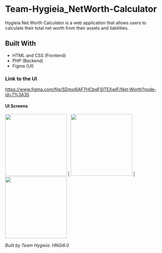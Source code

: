 # Team-Hygieia_NetWorth-Calculator
Hygieia Net Worth Calculator is a web application that allows users to calculate their total net worth from their assets and liabilities.

## Built With
* HTML and CSS (Frontend)
* PHP (Backend)
* Figma (UI)

### Link to the UI
https://www.figma.com/file/SDmxl6AF7HCbqFSlTEXwlF/Net-Worth?node-id=7%3A35

#### UI Screens
<img tag="sign in" src="https://github.com/SteveOye/team-hygieia_NetWorth-Calculator/blob/master/ui/signin.png" width="200"> | <img src="https://github.com/SteveOye/team-hygieia_NetWorth-Calculator/blob/master/ui/signup.png" width="200"> | <img src="https://github.com/SteveOye/team-hygieia_NetWorth-Calculator/blob/master/ui/dashboard.png" width="200">



_Built by Team Hygieia. HNGi6.0_
